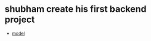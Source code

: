 # shubham create his first backend project
- [model](https://chatgpt.com/c/68b1f9d8-9af8-832e-ae16-e9f9b0517a4f)